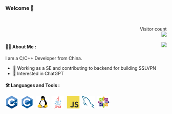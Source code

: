 ### Welcome 👋
<img src="https://komarev.com/ghpvc/?username=pathree&style=flat-square&color=blue" alt=""/>

<p align="right"> 
  Visitor count<br>
  <img src="https://profile-counter.glitch.me/pathree/count.svg" />
</p>

<img align="right" src="https://github-readme-stats-git-masterrstaa-rickstaa.vercel.app/api?username=pathree&show_icons=true&icon_color=CE1D2D&text_color=718096&bg_color=ffffff&hide_title=true" />

#### :man_technologist: About Me :
I am a C/C++ Developer from China.

- :telescope: Working as a SE and contributing to backend for building SSLVPN
- :seedling: Interested in ChatGPT

#### :hammer_and_wrench: Languages and Tools :
<div>
  <img src="https://github.com/devicons/devicon/blob/master/icons/cplusplus/cplusplus-original.svg" title="C++" alt="C++" width="40" height="40"/>&nbsp;
  <img src="https://github.com/devicons/devicon/blob/master/icons/c/c-original.svg" title="C" alt="C" width="40" height="40"/>&nbsp;
  <img src="https://github.com/devicons/devicon/blob/master/icons/linux/linux-original.svg" title="Linux" alt="Linux" width="40" height="40"/>&nbsp;
  <img src="https://github.com/devicons/devicon/blob/master/icons/java/java-original-wordmark.svg" title="Java" alt="Java" width="40" height="40"/>&nbsp
  <img src="https://github.com/devicons/devicon/blob/master/icons/javascript/javascript-original.svg" title="JavaScript" alt="JavaScript" width="40" height="40"/>&nbsp;
  <img src="https://github.com/devicons/devicon/blob/master/icons/mysql/mysql-original.svg" title="MySQL" alt="MySQL" width="40" height="40"/>&nbsp;
  <img src="https://github.com/devicons/devicon/blob/master/icons/centos/centos-original.svg" title="CentOS" alt="CentOS" width="40" height="40"/>&nbsp;
</div>
